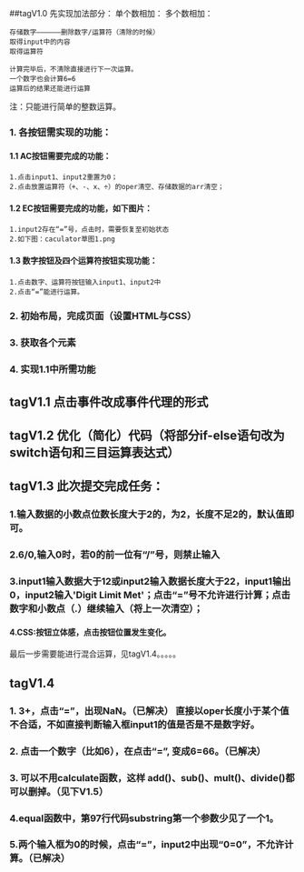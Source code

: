 ##tagV1.0
先实现加法部分：
    单个数相加：
    多个数相加：

    存储数字——————删除数字/运算符（清除的时候）
    取得input中的内容
    取得运算符

    计算完毕后，不清除直接进行下一次运算。
    一个数字也会计算6=6
    运算后的结果还能进行运算

注：只能进行简单的整数运算。
### 1. 各按钮需实现的功能：
#### 1.1 AC按钮需要完成的功能：
    1.点击input1、input2重置为0；
    2.点击放置运算符（+、-、x、÷）的oper清空、存储数据的arr清空；

#### 1.2 EC按钮需要完成的功能，如下图片：
    1.input2存在“=”号，点击时，需要恢复至初始状态
    2.如下图：caculator草图1.png

#### 1.3 数字按钮及四个运算符按钮实现功能：
    1.点击数字、运算符按钮输入input1、input2中
    2.点击“=”能进行运算。

### 2. 初始布局，完成页面（设置HTML与CSS）
### 3. 获取各个元素
### 4. 实现1.1中所需功能


## tagV1.1 点击事件改成事件代理的形式
## tagV1.2 优化（简化）代码（将部分if-else语句改为switch语句和三目运算表达式）
## tagV1.3 此次提交完成任务：
### 1.输入数据的小数点位数长度大于2的，为2，长度不足2的，默认值即可。
### 2.6/0,输入0时，若0的前一位有“/”号，则禁止输入
### 3.input1输入数据大于12或input2输入数据长度大于22，input1输出0，input2输入'Digit Limit Met'；点击“=”号不允许进行计算；点击数字和小数点（.）继续输入（将上一次清空）；
#### 4.CSS:按钮立体感，点击按钮位置发生变化。
最后一步需要能进行混合运算，见tagV1.4。。。。。
## tagV1.4 
### 1. 3+，点击“=”，出现NaN。（已解决） 直接以oper长度小于某个值不合适，不如直接判断输入框input1的值是否是不是数字好。
### 2. 点击一个数字（比如6），在点击“=”, 变成6=66。（已解决）
### 3. 可以不用calculate函数，这样 add()、sub()、mult()、divide()都可以删掉。（见下V1.5）
### 4.equal函数中，第97行代码substring第一个参数少见了一个1。
### 5.两个输入框为0的时候，点击“=”，input2中出现“0=0”，不允许计算。（已解决）

